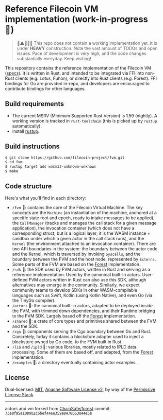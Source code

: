 # Reference Filecoin VM implementation (work-in-progress 🚧)

> 🚧⚠️🐉🐍🐛 This repo does not contain a working implementation yet. It is under **HEAVY** construction. Note the vast amount of TODOs and open issues. Pace of development is very high, and the code changes substantially everyday. Keep visiting!

This repository contains the reference implementation of the Filecoin VM ([specs](https://github.com/filecoin-project/fvm-project)). It is written in Rust, and intended to be integrated via FFI into non-Rust clients (e.g. Lotus, Fuhon), or directly into Rust clients (e.g. Forest). FFI bindings for Go are provided in-repo, and developers are encouraged to contribute bindings for other languages.

## Build requirements

* The current MSRV (Minimum Supported Rust Version) is 1.59 (nightly). A working version is tracked in `rust-toolchain` (this is picked up by `rustup` automatically).
* Install [rustup](https://rustup.rs/).

## Build instructions

```sh
$ git clone https://github.com/filecoin-project/fvm.git
$ cd fvm
$ rustup target add wasm32-unknown-unknown
$ make
```

## Code structure

Here's what you'll find in each directory:

- `/fvm` 🚧: contains the core of the Filecoin Virtual Machine. The key concepts are the `Machine` (an instantiation of the machine, anchored at a specific state root and epoch, ready to intake messages to be applied), the `CallManager` (tracks and manages the call stack for a given message application), the invocation container (which does not have a corresponding struct, but is a logical layer; it is the WASM instance + sandbox under which a given actor in the call stack runs), and the `Kernel` (the environment attached to an invocation container). There are two API boundaries in the system: the boundary between the actor code and the Kernel, which is traversed by invoking `Syscalls`, and the boundary between the FVM and the host node, represented by `Externs`. Some parts of the FVM are based on the [Forest](https://github.com/ChainSafe/forest) implementation.
- `/sdk` 🚧: the SDK used by FVM actors, written in Rust and serving as a reference implementation. Used by the canonical built-in actors. User-defined FVM actors written in Rust can also use this SDK, although alternatives may emerge in the community. Similarly, we expect community teams to develop SDKs in other WASM-compilable languages such as Swift, Kotlin (using Kotlin Native), and even Go (via the TinyGo compiler).
- `/actors` 🚧: the canonical built-in actors, adapted to be deployed _inside_ the FVM, with trimmed down dependencies, and their Runtime bridging to the FVM SDK. Largely based off the [Forest](https://github.com/ChainSafe/forest) implementation.
- `/shared` 🚧: a crate of core types and primitives shared between the FVM and the SDK.
- `/cgo` 🚧: components serving the Cgo boundary between Go and Rust. Concretely, today it contains a blockstore adapter used to inject a blockstore owned by Go code, to the FVM built in Rust.
- `/lib` and `/ipld` 🚧: various libraries, mostly related to IPLD data processing. Some of them are based off, and adapted, from the [Forest](https://github.com/ChainSafe/forest) implementation.
- `/examples` 🚧: a directory eventually containing actor examples.


## License

Dual-licensed: [MIT](./LICENSE-MIT), [Apache Software License v2](./LICENSE-APACHE), by way of the
[Permissive License Stack](https://protocol.ai/blog/announcing-the-permissive-license-stack/).

---

actors and vm forked from [ChainSafe/forest](https://github.com/ChainSafe/forest)
commit: [`73e8f95a108902c6bef44ee359a8478663844e5b`](https://github.com/ChainSafe/forest/commit/73e8f95a108902c6bef44ee359a8478663844e5b)
